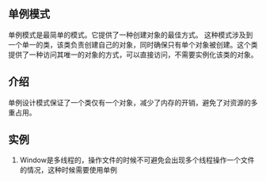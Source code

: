 单例模式
-

单例模式是最简单的模式。它提供了一种创建对象的最佳方式。
这种模式涉及到一个单一的类，该类负责创建自己的对象，同时确保只有单个对象被创建。这个类提供了一种访问其唯一的对象的方式，可以直接访问，不需要实例化该类的对象。

## 介绍
单例设计模式保证了一个类仅有一个对象，减少了内存的开销，避免了对资源的多重占用。

## 实例
1. Window是多线程的，操作文件的时候不可避免会出现多个线程操作一个文件的情况，这种时候需要使用单例

